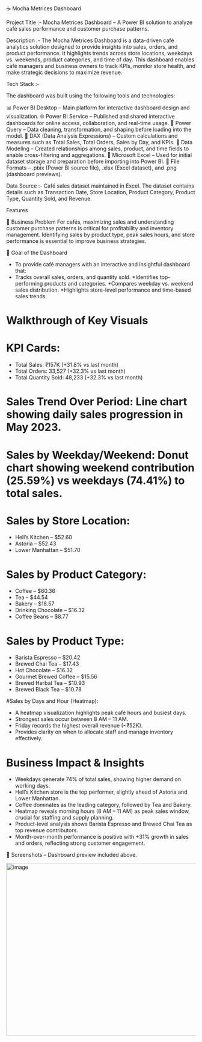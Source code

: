 ☕ Mocha Metrices Dashboard

Project Title :- Mocha Metrices Dashboard – A Power BI solution to analyze café sales performance and customer purchase patterns.

Description :-
The Mocha Metrices Dashboard is a data-driven café analytics solution designed to provide insights into sales, orders, and product performance. It highlights trends across store locations, weekdays vs. weekends, product categories, and time of day. This dashboard enables café managers and business owners to track KPIs, monitor store health, and make strategic decisions to maximize revenue.

Tech Stack :-

The dashboard was built using the following tools and technologies:

📊 Power BI Desktop – Main platform for interactive dashboard design and visualization.
🌐 Power BI Service – Published and shared interactive dashboards for online access, collaboration, and real-time usage.
📂 Power Query – Data cleaning, transformation, and shaping before loading into the model.
🧠 DAX (Data Analysis Expressions) – Custom calculations and measures such as Total Sales, Total Orders, Sales by Day, and KPIs.
📝 Data Modeling – Created relationships among sales, product, and time fields to enable cross-filtering and aggregations.
📑 Microsoft Excel – Used for initial dataset storage and preparation before importing into Power BI.
📁 File Formats – .pbix (Power BI source file), .xlsx (Excel dataset), and .png (dashboard previews).

Data Source :-
Café sales dataset maintained in Excel. The dataset contains details such as Transaction Date, Store Location, Product Category, Product Type, Quantity Sold, and Revenue.

Features

🔹 Business Problem
For cafés, maximizing sales and understanding customer purchase patterns is critical for profitability and inventory management. Identifying sales by product type, peak sales hours, and store performance is essential to improve business strategies.

🔹 Goal of the Dashboard
  * To provide café managers with an interactive and insightful dashboard that:
  * Tracks overall sales, orders, and quantity sold.
  *Identifies top-performing products and categories.
  *Compares weekday vs. weekend sales distribution.
  *Highlights store-level performance and time-based sales trends.

# Walkthrough of Key Visuals

# KPI Cards:

 * Total Sales: ₹157K (+31.8% vs last month)
 * Total Orders: 33,527 (+32.3% vs last month)
 * Total Quantity Sold: 48,233 (+32.3% vs last month)

# Sales Trend Over Period: Line chart showing daily sales progression in May 2023.

# Sales by Weekday/Weekend: Donut chart showing weekend contribution (25.59%) vs weekdays (74.41%) to total sales.

# Sales by Store Location:
 * Hell’s Kitchen – $52.60
 * Astoria – $52.43
 * Lower Manhattan – $51.70
   
# Sales by Product Category:
 * Coffee – $60.36
 * Tea – $44.54
 * Bakery – $18.57
 * Drinking Chocolate – $16.32
 * Coffee Beans – $8.77

# Sales by Product Type:
  * Barista Espresso – $20.42
  * Brewed Chai Tea – $17.43
  * Hot Chocolate – $16.32
  * Gourmet Brewed Coffee – $15.56
  * Brewed Herbal Tea – $10.93
  * Brewed Black Tea – $10.78
    
#Sales by Days and Hour (Heatmap):
  * A heatmap visualization highlights peak café hours and busiest days.
  * Strongest sales occur between 8 AM – 11 AM.
  * Friday records the highest overall revenue (~₹52K).
  * Provides clarity on when to allocate staff and manage inventory effectively.

# Business Impact & Insights

  *  Weekdays generate 74% of total sales, showing higher demand on working days.
  *  Hell’s Kitchen store is the top performer, slightly ahead of Astoria and Lower Manhattan.
  *  Coffee dominates as the leading category, followed by Tea and Bakery.
  *  Heatmap reveals morning hours (8 AM – 11 AM) as peak sales window, crucial for staffing and supply planning.
  *  Product-level analysis shows Barista Espresso and Brewed Chai Tea as top revenue contributors.
  * Month-over-month performance is positive with +31% growth in sales and orders, reflecting strong customer engagement.

📸 Screenshots – Dashboard preview included above.

<img width="757" height="459" alt="image" src="https://github.com/user-attachments/assets/7093a081-2611-4d4b-92ae-cbed6ef238ac" />
